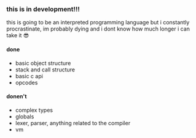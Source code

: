 ### this is in development!!!

this is going to be an interpreted programming language but i constantly procrastinate, im probably dying and i dont know how much longer i can take it :sunglasses:

#### done

 - basic object structure
 - stack and call structure
 - basic c api
 - opcodes

#### donen't

 - complex types
 - globals
 - lexer, parser, anything related to the compiler
 - vm
